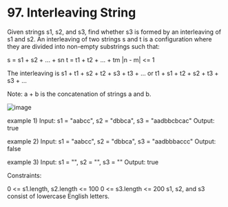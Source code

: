 # 97. Interleaving String

Given strings s1, s2, and s3, find whether s3 is formed by an interleaving of s1 and s2.
An interleaving of two strings s and t is a configuration where they are divided into non-empty substrings such that:

s = s1 + s2 + ... + sn
t = t1 + t2 + ... + tm
|n - m| <= 1

The interleaving is s1 + t1 + s2 + t2 + s3 + t3 + ... or t1 + s1 + t2 + s2 + t3 + s3 + ...

Note: a + b is the concatenation of strings a and b.

![image](https://user-images.githubusercontent.com/76420366/147863819-47c9565f-d6e8-47d6-8dad-3b6e7abcdf07.png)

example 1)
Input: s1 = "aabcc", s2 = "dbbca", s3 = "aadbbcbcac"
Output: true

example 2)
Input: s1 = "aabcc", s2 = "dbbca", s3 = "aadbbbaccc"
Output: false

example 3)
Input: s1 = "", s2 = "", s3 = ""
Output: true

Constraints:

0 <= s1.length, s2.length <= 100
0 <= s3.length <= 200
s1, s2, and s3 consist of lowercase English letters.
